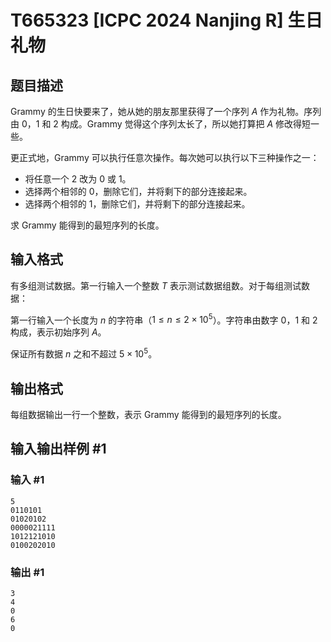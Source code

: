 # T665323 [ICPC 2024 Nanjing R] 生日礼物

## 题目描述

Grammy 的生日快要来了，她从她的朋友那里获得了一个序列 $A$ 作为礼物。序列由 $0$，$1$ 和 $2$ 构成。Grammy 觉得这个序列太长了，所以她打算把 $A$ 修改得短一些。

更正式地，Grammy 可以执行任意次操作。每次她可以执行以下三种操作之一：

- 将任意一个 $2$ 改为 $0$ 或 $1$。
- 选择两个相邻的 $0$，删除它们，并将剩下的部分连接起来。
- 选择两个相邻的 $1$，删除它们，并将剩下的部分连接起来。

求 Grammy 能得到的最短序列的长度。

## 输入格式

有多组测试数据。第一行输入一个整数 $T$ 表示测试数据组数。对于每组测试数据：

第一行输入一个长度为 $n$ 的字符串（$1\leq n\leq 2 \times 10^5$）。字符串由数字 $0$，$1$ 和 $2$ 构成，表示初始序列 $A$。

保证所有数据 $n$ 之和不超过 $5 \times 10^5$。

## 输出格式

每组数据输出一行一个整数，表示 Grammy 能得到的最短序列的长度。

## 输入输出样例 #1

### 输入 #1

```
5
0110101
01020102
0000021111
1012121010
0100202010
```

### 输出 #1

```
3
4
0
6
0
```